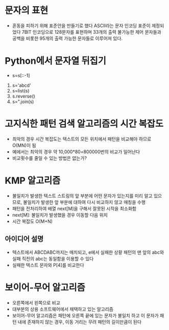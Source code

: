 # 문자의 표현
- 혼동을 피하기 위해 표준안을 만들기로 했다 ASCII라는 문자 인코딩 표준이 제정되었다 7BIT 인코딩으로 128문자를 표현하며 33개의 출력 불가능한 제어 문자들과 공백을 비롯한 95개의 출력 가능한 문자들로 이루어져 있다.
# Python에서 문자열 뒤집기
- s=s[::-1]
1. s='abcd'
2. s=list(s)
3. s.reverse()
4. s=".join(s)
# 고지식한 패턴 검색 알고리즘의 시간 복잡도
- 최악의 경우 시간 복잡도는 텍스트의 모든 위치에서 패턴을 비교해야 하므로 O(MN)이 됨
- 예에서는 최악의 경우 약 10,000*80=800000번의 비교가 일어난다
- 비교횟수를 줄일 수 있는 방법은 없는가?
# KMP 알고리즘
- 불일치가 발생한 텍스트 스트링의 앞 부분에 어떤 문자가 있는지를 미리 알고 있으므로, 불일치가 발생한 앞 부분에 대하여 다시 비교하지 않고 매칭을 수행
- 패턴을 전처리하여 배열 next[M]을 구해서 잘못된 시작을 최소화함
- next[M]: 불일치가 발생했을 경우 이동할 다음 위치
- 시간 복잡도 O(M+N)
## 아이디어 설명
- 텍스트에서 ABCDABC까지는 매치되고, e에서 실패한 상황 패턴의 맨 앞의 abc와 실패 직전의 abc는 동일함을 이용할 수 있다
- 실패한 텍스트 문자와 P[4]를 비교한다
# 보이어-무어 알고리즘
- 오른쪽에서 왼쪽으로 비교
- 대부분의 상용 소프트웨어에서 채택하고 있는 알고리즘
- 보이어-무어 알고리즘은 패턴에 오른쪽 끝에 있는 문자가 불일치 하고 이 문자가 패턴 내에 존재하지 않는 경우, 이동 거리는 무려 패턴의 길이만큼이 된다

